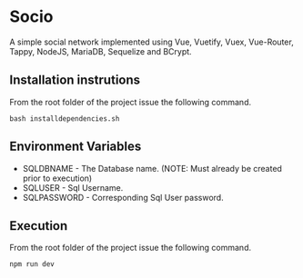 # Socio
A simple social network implemented using Vue, Vuetify, Vuex, Vue-Router, Tappy, NodeJS, MariaDB, Sequelize and BCrypt.

## Installation instrutions
From the root folder of the project issue the following command.

```
bash installdependencies.sh
```

## Environment Variables
* SQLDBNAME - The Database name. (NOTE: Must already be created prior to execution)
* SQLUSER - Sql Username.
* SQLPASSWORD - Corresponding Sql User password.

## Execution
From the root folder of the project issue the following command.

```
npm run dev
```
